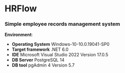 # HRFlow
### Simple employee records management system


**Environment**:
- **Operating System**  Windows-10-10.0.19041-SP0
- **Target framework** .NET 6.0
- **IDE** Microsoft Visual Studio 2022 Version 17.0.5
- **DB Server** PostgreSQL 14
- **DB tool** pgAdmin 4 Version 5.7
